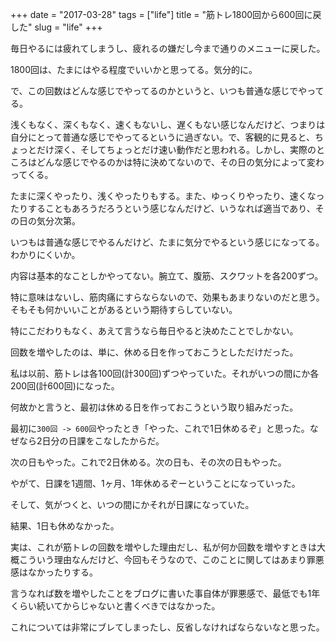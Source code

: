 +++
date = "2017-03-28"
tags = ["life"]
title = "筋トレ1800回から600回に戻した"
slug = "life"
+++

毎日やるには疲れてしまうし、疲れるの嫌だし今まで通りのメニューに戻した。

1800回は、たまにはやる程度でいいかと思ってる。気分的に。

で、この回数はどんな感じでやってるのかというと、いつも普通な感じでやってる。

浅くもなく、深くもなく、速くもないし、遅くもない感じなんだけど、つまりは自分にとって普通な感じでやってるというに過ぎない。で、客観的に見ると、ちょっとだけ深く、そしてちょっとだけ速い動作だと思われる。しかし、実際のところはどんな感じでやるのかは特に決めてないので、その日の気分によって変わってくる。

たまに深くやったり、浅くやったりもする。また、ゆっくりやったり、速くなったりすることもあろうだろうという感じなんだけど、いうなれば適当であり、その日の気分次第。

いつもは普通な感じでやるんだけど、たまに気分でやるという感じになってる。わかりにくいか。

内容は基本的なことしかやってない。腕立て、腹筋、スクワットを各200ずつ。

特に意味はないし、筋肉痛にすらならないので、効果もあまりないのだと思う。そもそも何かいいことがあるという期待すらしていない。

特にこだわりもなく、あえて言うなら毎日やると決めたことでしかない。

回数を増やしたのは、単に、休める日を作っておこうとしただけだった。

私は以前、筋トレは各100回(計300回)ずつやっていた。それがいつの間にか各200回(計600回)になった。

何故かと言うと、最初は休める日を作っておこうという取り組みだった。

最初に`300回 -> 600回`やったとき「やった、これで1日休めるぞ」と思った。なぜなら2日分の日課をこなしたからだ。

次の日もやった。これで2日休める。次の日も、その次の日もやった。

やがて、日課を1週間、1ヶ月、1年休めるぞーということになっていった。

そして、気がつくと、いつの間にかそれが日課になっていた。

結果、1日も休めなかった。

実は、これが筋トレの回数を増やした理由だし、私が何か回数を増やすときは大概こういう理由なんだけど、今回もそうなので、このことに関してはあまり罪悪感はなかったりする。

言うなれば数を増やしたことをブログに書いた事自体が罪悪感で、最低でも1年くらい続いてからじゃないと書くべきではなかった。

これについては非常にブレてしまったし、反省しなければならないなと思った。
		
